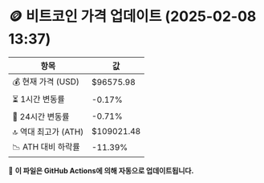 # 🪙 비트코인 가격 업데이트 (2025-02-08 13:37)

| 항목                | 값 |
|--------------------|----------------|
| 💰 현재 가격 (USD) | $96575.98 |
| ⏳ 1시간 변동률    | -0.17% |
| 📆 24시간 변동률   | -0.71% |
| 🔝 역대 최고가 (ATH) | $109021.48 |
| 📉 ATH 대비 하락률 | -11.39% |

🔄 **이 파일은 GitHub Actions에 의해 자동으로 업데이트됩니다.**

